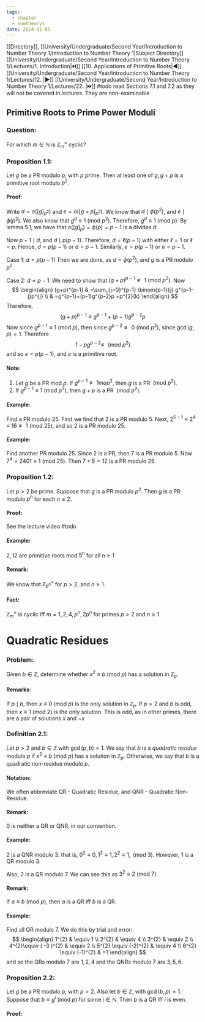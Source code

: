 ```yaml
---
tags:
  - chapter
  - numtheory1
date: 2024-11-05
---
```

[[Directory]], [[University/Undergraduate/Second Year/Introduction to Number Theory 1/Introduction to Number Theory 1|Subject Directory]]
[[University/Undergraduate/Second Year/Introduction to Number Theory 1/Lectures/1. Introduction|🞀🞀]] [[10. Applications of Primitive Roots|◀]] [[University/Undergraduate/Second Year/Introduction to Number Theory 1/Lectures/12. |▶]] [[University/Undergraduate/Second Year/Introduction to Number Theory 1/Lectures/22. |🞂🞂]]
#todo read Sections 7.1 and 7.2 as they will not be covered in lectures. They are non-examinable
## Primitive Roots to Prime Power Moduli
### Question:
For which ${} m \in \mathbb{N} {}$ is ${} \mathbb{Z}_{m}^{\times } {}$ cyclic?
### Proposition 1.1:
Let $g$ be a PR modulo $p$, with $p$ prime. Then at least one of ${} g,\, g+p {}$ is a primitive root modulo $p^{2} {}$. 
#### Proof:
Write ${} d=o([g]_{p^{2}}) {}$ and ${} e=o([g+p]_{p^{2}}) {}$. We know that ${} d \mid  \phi(p^{2}) {}$, and ${} e \mid  \phi(p^{2}) {}$. We also know that ${} g^{d}\equiv 1 \:(\mathrm{mod}\  p^{2})  {}$. Therefore, ${} g^{d}\equiv 1 \:(\mathrm{mod}\  p)  {}$. By lemma 5.1, we have that ${} o([g]_{p})=\phi(p)=p-1 {}$ is a divides ${} d {}$. 

Now ${} p-1 \mid d {}$, and ${} d \mid  p(p-1) {}$. Therefore, ${} d=\ell(p-1) {}$ with either ${} \ell=1 {}$ or ${} \ell=p {}$. Hence, ${} d=p(p-1) {}$ or ${} d=p-1 {}$. Similarly, ${} e=p(p-1) {}$ or ${} e=p-1 {}$. 

Case 1: ${} d=p(p-1) {}$
Then we are done, as ${} d=\phi(p^{2}) {}$, and $g$ is a PR modulo $p^{2} {}$.

Case 2: ${} d=p-1 {}$. 
We need to show that ${} (g+p)^{p-1}\not\equiv  1 \:(\mathrm{mod}\  p^{2})  {}$. Now
$$
\begin{align}
 (g+p)^{p-1} & =\sum_{j=0}^{p-1} \binom{p-1}{j} g^{p-1-j}p^{j}   \\
 & =g^{p-1}+(p-1)g^{p-2}p +p^{2}(k)
 \end{align}
$$
Therefore, 
$$
(g+p)^{p-1}\equiv g^{p-1}+(p-1)g^{p-2} p
$$
Now since ${} g^{p-1}\equiv 1 \:(\mathrm{mod}\  p)  {}$, then since ${} g^{p-2} \not\equiv 0 \:(\mathrm{mod}\  p^{2})  {}$, since ${} \gcd(g,\, p)=1 {}$. Therefore
$$
1-pg^{p-2}\not\equiv \:(\mathrm{mod}\  p^{2}) 
$$
and so ${} e=p(p-1) {}$, and $e {}$ is a primitive root. 

#### Note: 
1. Let ${} g {}$ be a PR mod ${} p$. If ${} g^{p-1}\not\equiv 1 mop^{2} {}$, then $g$ is a PR ${} \:(\mathrm{mod}\  p^{2})  {}$. 
2. If ${} g^{p-1}\equiv 1 \:(\mathrm{mod}\  p^{2})  {}$, then $g+p {}$ is a PR ${} \:(\mathrm{mod}\  p^{2})  {}$. 
#### Example:
Find a PR modulo $25 {}$. First we find that $2$ is a PR modulo $5$. Next, ${} 2^{5-1}\equiv 2^{4}\equiv 16\not\equiv 1 \:(\mathrm{mod}\  25)  {}$, and so $2$ is a PR modulo $25 {}$.
#### Example:
Find another PR modulo $25 {}$. Since $2$ is a PR, then $7$ is a PR modulo $5$. Now ${} 7^{4}=2401\equiv 1 \:(\mathrm{mod}\  25)  {}$. Then ${} 7+5=12 {}$ is a PR modulo 25. 
### Proposition 1.2:
Let $p>2 {}$ be prime. Suppose that $g {}$ is a PR modulo $p^{2} {}$. Then $g$ is a PR modulo ${} p^{n}$ for each ${} n \geq 2 {}$.
#### Proof:
See the lecture video #todo 
#### Example:
${} 2,\, 12 {}$ are primitive roots mod ${} 5^{n} {}$ for all $n\geq 1$
#### Remark:
We know that ${} \mathbb{Z}^{\times }_{p^{n}} {}$ for $p>2 {}$, and $n\geq 1$.
#### Fact:
${} \mathbb{Z}_{m}^{\times } {}$ is cyclic iff ${} m=1,\, 2,\, 4,\, p^{n},\, 2p^{n} {}$ for primes $p>2 {}$ and $n\geq 1$. 
# Quadratic Residues
### Problem:
Given ${} b \in \mathbb{Z} {}$, determine whether ${} x^{2}\equiv b \:(\mathrm{mod}\  p)  {}$ has a solution in ${} \mathbb{Z}_{p}$. 
#### Remarks:
If ${} p \mid  b {}$, then ${} x\equiv 0\:(\mathrm{mod}\  p)  {}$ is the only solution in ${} \mathbb{Z}_{p}$. If ${} p=2 {}$ and $b$ is odd, then ${} x\equiv 1\:(\mathrm{mod}\  2)  {}$ is the only solution. This is odd, as in other primes, there are a pair of solutions $x$ and $-x {}$
### Definition 2.1:
Let $p>2 {}$ and ${} b \in \mathbb{Z} {}$ with ${} \gcd(p,\, b)=1 {}$. We say that $b$ is a *quadratic residue* modulo $p$ if ${} x^{2}\equiv b \:(\mathrm{mod}\  p)  {}$ has a solution in ${} \mathbb{Z}_{p}$. Otherwise, we say that $b$ is a quadratic non-residue modulo $p$. 
#### Notation:
We often abbreviate QR - Quadratic Residue, and QNR - Quadratic Non-Residue.
#### Remark:
$0$ is neither a QR or QNR, in our convention.
#### Example:
$2$ is a QNR modulo $3$. that is, ${} 0^{2}\equiv 0,\, 1^{2}\equiv 1,\, 2^{2}\equiv 1,\, \:(\mathrm{mod}\  3)  {}$. However, $1$ is a QR modulo $3 {}$. 

Also, ${} 2$ is a QR modulo $7$. We can see this as ${} 3^{2}\equiv 2 \:(\mathrm{mod}\  7)  {}$. 
#### Remark:
If ${} a\equiv b \:(\mathrm{mod}\  p)  {}$, then $a$ is a QR iff $b$ is a QR. 
#### Example:
Find all QR modulo $7$. We do this by trial and error:
$$
\begin{align}
1^{2} & \equiv 1 \\
 2^{2} & \equiv 4 \\
3^{2} & \equiv 2 \\
4^{2}\equiv ( -3 )^{2} & \equiv 2 \\
5^{2} \equiv (-2)^{2} & \equiv 4 \\
6^{2} \equiv (-1)^{2} & =1
\end{align}
$$
and so the QRs modulo 7 are ${} 1,\, 2,\, 4 {}$ and the QNRs modulo $7$ are ${} 3,\, 5,\, 6 {}$. 
### Proposition 2.2:
Let $g$ be a PR modulo $p$, with $p>2 {}$. Also let ${} b \in \mathbb{Z} {}$, with ${} \gcd(b,\, p)=1 {}$. Suppose that ${} b\equiv g^{i}\:(\mathrm{mod}\  p)  {}$ for some ${} i \in \mathbb{N} {}$. Then $b$ is a QR iff $i$ is even. 
#### Proof:
